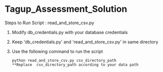 # Tagup_Assessment_Solution
Steps to Run Script : read_and_store_csv.py
1. Modify db_credentials.py with your database credentials
2. Keep 'db_credentials.py' and 'read_and_store_csv.py' in same directory
3. Use the following command to run the script

       python read_and_store_csv.py csv_directory_path
       **Replace  csv_directory_path according to your data path
